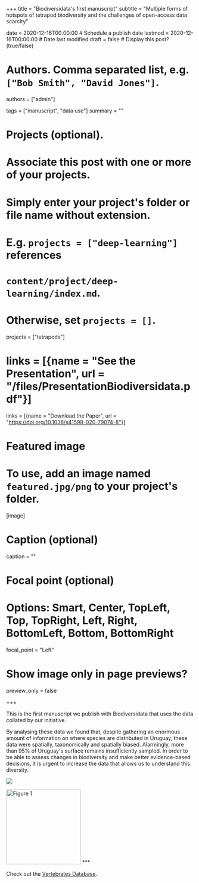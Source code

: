 +++
title = "Biodiversidata's first manuscript"
subtitle = "Multiple forms of hotspots of tetrapod biodiversity and the challenges of open-access data scarcity"

date = 2020-12-16T00:00:00  # Schedule a publish date
lastmod = 2020-12-16T00:00:00 # Date last modified
draft = false  # Display this post? (true/false)

# Authors. Comma separated list, e.g. `["Bob Smith", "David Jones"]`.
authors = ["admin"]

tags = ["manuscript", "data use"]
summary = ""

# Projects (optional).
#   Associate this post with one or more of your projects.
#   Simply enter your project's folder or file name without extension.
#   E.g. `projects = ["deep-learning"]` references
#   `content/project/deep-learning/index.md`.
#   Otherwise, set `projects = []`.
projects = ["tetrapods"]

# links = [{name = "See the Presentation", url = "/files/PresentationBiodiversidata.pdf"}]
links = [{name = "Download the Paper", url = "https://doi.org/10.1038/s41598-020-79074-8"}]

# Featured image
# To use, add an image named `featured.jpg/png` to your project's folder.
[image]
  # Caption (optional)
  caption = ""

  # Focal point (optional)
  # Options: Smart, Center, TopLeft, Top, TopRight, Left, Right, BottomLeft, Bottom, BottomRight
  focal_point = "Left"

  # Show image only in page previews?
  preview_only = false

+++

This is the first manuscript we publish with Biodiversidata that uses the data collated by our initiative.


By analysing these data we found that, despite gathering an enormous amount of information on where species are distributed in Uruguay, these data were spatially, taxonomically and spatially biased. Alarmingly, more than 95% of Uruguay's surface remains insufficiently sampled. In order to be able to assess changes in biodiversity and make better evidence-based decisions, it is urgent to increase the data that allows us to understand this diversity.

![](/img/post_iNatUy_files-1-1.png)

<img src="https://media.springernature.com/full/springer-static/image/art%3A10.1038%2Fs41598-020-79074-8/MediaObjects/41598_2020_79074_Fig1_HTML.png?as=webp" alt="Figure 1" style="width:200px;"/>
***


Check out the [Vertebrates Database](https://biodiversidata.org/en/project/tetrapods/).  
